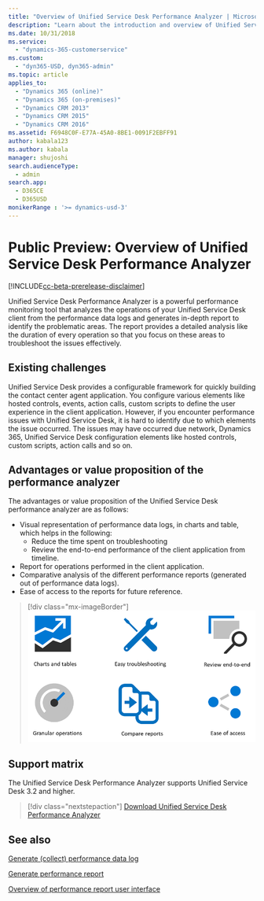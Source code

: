```yaml
---
title: "Overview of Unified Service Desk Performance Analyzer | MicrosoftDocs"
description: "Learn about the introduction and overview of Unified Service Desk Analyzer. What are the value propositions, support matrix, and download link of Unified Service Desk Performance Analyzer."
ms.date: 10/31/2018
ms.service: 
  - "dynamics-365-customerservice"
ms.custom: 
  - "dyn365-USD, dyn365-admin"
ms.topic: article
applies_to: 
  - "Dynamics 365 (online)"
  - "Dynamics 365 (on-premises)"
  - "Dynamics CRM 2013"
  - "Dynamics CRM 2015"
  - "Dynamics CRM 2016"
ms.assetid: F6948C0F-E77A-45A0-8BE1-0091F2EBFF91
author: kabala123
ms.author: kabala
manager: shujoshi
search.audienceType: 
  - admin
search.app: 
  - D365CE
  - D365USD
monikerRange : '>= dynamics-usd-3'
---
```


# Public Preview: Overview of Unified Service Desk Performance Analyzer

[!INCLUDE[cc-beta-prerelease-disclaimer](../../includes/cc-beta-prerelease-disclaimer.md)]

Unified Service Desk Performance Analyzer is a powerful performance monitoring tool that analyzes the
operations of your Unified Service Desk client from the performance data logs and generates in-depth
report to identify the problematic areas. The report provides a detailed analysis like the duration of
every operation so that you focus on these areas to troubleshoot the issues effectively.

## Existing challenges

Unified Service Desk provides a configurable framework for quickly building the contact center agent
application. You configure various elements like hosted controls, events, action calls, custom scripts to
define the user experience in the client application. However, if you encounter performance issues with
Unified Service Desk, it is hard to identify due to which elements the issue occurred. The issues may
have occurred due network, Dynamics 365, Unified Service Desk configuration elements like hosted
controls, custom scripts, action calls and so on.

## Advantages or value proposition of the performance analyzer

The advantages or value proposition of the Unified Service Desk performance analyzer are as follows:

- Visual representation of performance data logs, in charts and table, which helps in the following:
    - Reduce the time spent on troubleshooting
    - Review the end-to-end performance of the client application from timeline.
- Report for operations performed in the client application.
- Comparative analysis of the different performance reports (generated out of performance data logs).
- Ease of access to the reports for future reference.

> [!div class="mx-imageBorder"]
> ![Performance analyzer value propositions](../media/performance-analyzer-value-propositions.PNG "Performance analyzer value propositions")

## Support matrix
The Unified Service Desk Performance Analyzer supports Unified Service Desk 3.2 and higher.

> [!div class="nextstepaction"]
> [Download Unified Service Desk Performance Analyzer](download-performance-analyzer.md)

## See also

[Generate (collect) performance data log](performance-data-collection-using-keyboard-shortcut.md)

[Generate performance report](generate-performance-report.md)

[Overview of performance report user interface](overview-performance-report-user-interface.md)